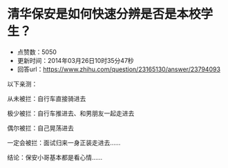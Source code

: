 # 清华保安是如何快速分辨是否是本校学生？
- 点赞数：5050
- 更新时间：2014年03月26日10时35分47秒
- 回答url：https://www.zhihu.com/question/23165130/answer/23794093
<body>
 <p data-pid="x1jeImk9">以下亲测：</p>
 <p data-pid="nX-Fv2LS">从未被拦：自行车直接骑进去</p>
 <p data-pid="-EAygevl">极少被拦：自行车推进去、和男朋友一起走进去</p>
 <p data-pid="xhSqBfN4">偶尔被拦：自己晃荡进去</p>
 <p data-pid="t1Fj5IvK">一定会被拦：面试归来一身正装走进去……</p>
 <p data-pid="jUOo2B1T">结论：保安小哥基本都是看心情……</p>
</body>